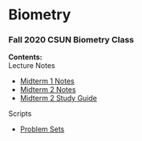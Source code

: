 # Biometry
### Fall 2020 CSUN Biometry Class

**Contents:**  
Lecture Notes
- [Midterm 1 Notes](Lectures/Midterm1)
- [Midterm 2 Notes](Lectures/Midterm2)
- [Midterm 2 Study Guide](Lectures/Midterm2/Midterm_2_Notes.md)

Scripts
- [Problem Sets](Scripts/Problem_Sets)

